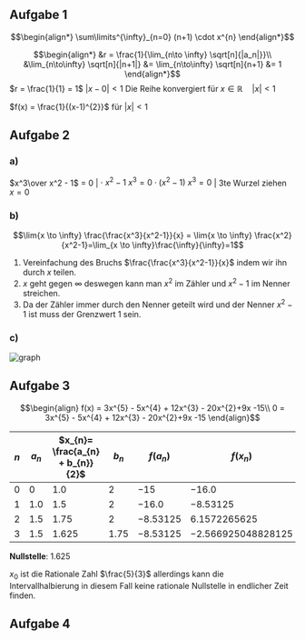
## Aufgabe 1

$$\begin{align*}
\sum\limits^{\infty}_{n=0} (n+1) \cdot x^{n}
\end{align*}$$

$$\begin{align*}
&r = \frac{1}{\lim_{n\to \infty} \sqrt[n]{|a_n|}}\\
&\lim_{n\to\infty} \sqrt[n]{|n+1|} &= \lim_{n\to\infty} \sqrt[n]{n+1} &= 1
\end{align*}$$
$r = \frac{1}{1} = 1$
$|x-0| < 1$
Die Reihe konvergiert für $x\in\mathbb R\quad |x| < 1$

$f(x) = \frac{1}{(x-1)^{2}}$ für $|x| < 1$

## Aufgabe 2
### a)
$x^3\over x^2 - 1$ = 0    | $\cdot \ x^2 -1$
$x^3  =  0 \cdot  (x^2 - 1)$
$x^3 = 0$   | 3te Wurzel ziehen
$x = 0$

### b)
$$\lim{x \to \infty} \frac{\frac{x^3}{x^2-1}}{x} = \lim{x \to \infty} \frac{x^2}{x^2-1}=\lim_{x \to \infty}\frac{\infty}{\infty}=1$$
1. Vereinfachung des Bruchs $\frac{\frac{x^3}{x^2-1}}{x}$ indem wir ihn durch $x$ teilen.
2. $x$ geht gegen $\infty$ deswegen kann man $x^2$ im Zähler und $x^2-1$ im Nenner streichen. 
3. Da der Zähler immer durch den Nenner geteilt wird und der Nenner $x^2-1$ ist muss der Grenzwert $1$ sein.

### c)
![graph](graph.png)

## Aufgabe 3

$$\begin{align}
f(x) = 3x^{5} - 5x^{4} + 12x^{3} - 20x^{2}+9x -15\\
0 = 3x^{5} - 5x^{4} + 12x^{3} - 20x^{2}+9x -15
\end{align}$$


|$n$|$a_n$|$x_{n}= \frac{a_{n} + b_{n}}{2}$|$b_n$|$f(a_n)$|$f(x_n)$|$f(b_n)$|
|-|-|-|-|-|-|-|
|$0$|$0$|$1.0$|$2$|$-15$|$-16.0$|$35$|
|$1$|$1.0$|$1.5$|$2$|$-16.0$|$-8.53125$|$35$|
|$2$|$1.5$|$1.75$|$2$|$-8.53125$|$6.1572265625$|$35$|
|$3$|$1.5$|$1.625$|$1.75$|$-8.53125$|$-2.566925048828125$|$6.1572265625$|

__Nullstelle__:
$1.625$

$x_0$ ist die Rationale Zahl $\frac{5}{3}$ allerdings kann die Intervallhalbierung in diesem Fall keine rationale Nullstelle in endlicher Zeit finden.


## Aufgabe 4
